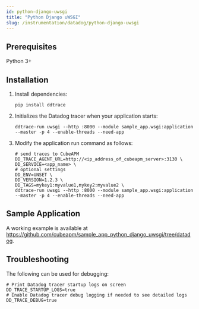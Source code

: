 ```yaml
---
id: python-django-uwsgi
title: "Python Django uWSGI"
slug: /instrumentation/datadog/python-django-uwsgi
---
```


## Prerequisites

Python 3+

## Installation

1. Install dependencies:

   ```shell
   pip install ddtrace
   ```

2. Initializes the Datadog tracer when your application starts:

    ```shell
    ddtrace-run uwsgi --http :8000 --module sample_app.wsgi:application --master -p 4 --enable-threads --need-app
    ```

4. Modify the application run command as follows:

   ```shell
   # send traces to CubeAPM
   DD_TRACE_AGENT_URL=http://<ip_address_of_cubeapm_server>:3130 \
   DD_SERVICE=<app_name> \
   # optional settings
   DD_ENV=UNSET \
   DD_VERSION=1.2.3 \
   DD_TAGS=mykey1:myvalue1,mykey2:myvalue2 \
   ddtrace-run uwsgi --http :8000 --module sample_app.wsgi:application --master -p 4 --enable-threads --need-app
   ```

## Sample Application

A working example is available at https://github.com/cubeapm/sample_app_python_django_uwsgi/tree/datadog.

## Troubleshooting

The following can be used for debugging:

```shell
# Print Datadog tracer startup logs on screen
DD_TRACE_STARTUP_LOGS=true
# Enable Datadog tracer debug logging if needed to see detailed logs
DD_TRACE_DEBUG=true
```